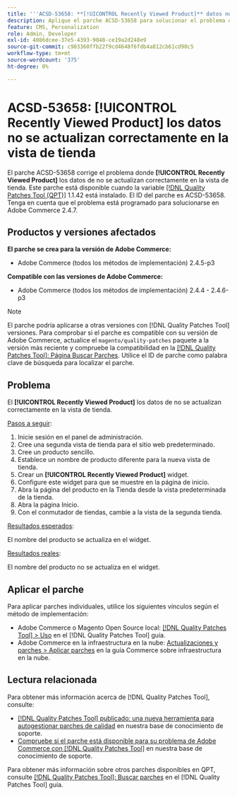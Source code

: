 ```yaml
---
title: '''ACSD-53658: **[!UICONTROL Recently Viewed Product]** datos no se han actualizado correctamente en la vista de tienda"'
description: Aplique el parche ACSD-53658 para solucionar el problema de Adobe Commerce donde **[!UICONTROL Recently Viewed Product]** datos no se actualizan correctamente en la vista de la tienda.
feature: CMS, Personalization
role: Admin, Developer
exl-id: 4086dcee-37e5-4393-9048-ce19a2d248e9
source-git-commit: c903360ffb22f9cd4648f6fdb4a812cb61cd90c5
workflow-type: tm+mt
source-wordcount: '375'
ht-degree: 0%

---
```


# ACSD-53658: **[!UICONTROL Recently Viewed Product]** los datos no se actualizan correctamente en la vista de tienda

El parche ACSD-53658 corrige el problema donde **[!UICONTROL Recently Viewed Product]** los datos de no se actualizan correctamente en la vista de tienda. Este parche está disponible cuando la variable [[!DNL Quality Patches Tool (QPT)]](/help/announcements/adobe-commerce-announcements/magento-quality-patches-released-new-tool-to-self-serve-quality-patches.md) 1.1.42 está instalado. El ID del parche es ACSD-53658. Tenga en cuenta que el problema está programado para solucionarse en Adobe Commerce 2.4.7.

## Productos y versiones afectados

**El parche se crea para la versión de Adobe Commerce:**

* Adobe Commerce (todos los métodos de implementación) 2.4.5-p3

**Compatible con las versiones de Adobe Commerce:**

* Adobe Commerce (todos los métodos de implementación) 2.4.4 - 2.4.6-p3

>[!NOTE]
>
>El parche podría aplicarse a otras versiones con [!DNL Quality Patches Tool] versiones. Para comprobar si el parche es compatible con su versión de Adobe Commerce, actualice el `magento/quality-patches` paquete a la versión más reciente y compruebe la compatibilidad en la [[!DNL Quality Patches Tool]: Página Buscar Parches](https://experienceleague.adobe.com/tools/commerce-quality-patches/index.html). Utilice el ID de parche como palabra clave de búsqueda para localizar el parche.

## Problema

El **[!UICONTROL Recently Viewed Product]** los datos de no se actualizan correctamente en la vista de tienda.

<u>Pasos a seguir</u>:

1. Inicie sesión en el panel de administración.
1. Cree una segunda vista de tienda para el sitio web predeterminado.
1. Cree un producto sencillo.
1. Establece un nombre de producto diferente para la nueva vista de tienda.
1. Crear un **[!UICONTROL Recently Viewed Product]** widget.
1. Configure este widget para que se muestre en la página de inicio.
1. Abra la página del producto en la Tienda desde la vista predeterminada de la tienda.
1. Abra la página Inicio.
1. Con el conmutador de tiendas, cambie a la vista de la segunda tienda.

<u>Resultados esperados</u>:

El nombre del producto se actualiza en el widget.

<u>Resultados reales</u>:

El nombre del producto no se actualiza en el widget.

## Aplicar el parche

Para aplicar parches individuales, utilice los siguientes vínculos según el método de implementación:

* Adobe Commerce o Magento Open Source local: [[!DNL Quality Patches Tool] > Uso](https://experienceleague.adobe.com/docs/commerce-operations/tools/quality-patches-tool/usage.html) en el [!DNL Quality Patches Tool] guía.
* Adobe Commerce en la infraestructura en la nube: [Actualizaciones y parches > Aplicar parches](https://experienceleague.adobe.com/docs/commerce-cloud-service/user-guide/develop/upgrade/apply-patches.html) en la guía Commerce sobre infraestructura en la nube.

## Lectura relacionada

Para obtener más información acerca de [!DNL Quality Patches Tool], consulte:

* [[!DNL Quality Patches Tool] publicado: una nueva herramienta para autogestionar parches de calidad](/help/announcements/adobe-commerce-announcements/magento-quality-patches-released-new-tool-to-self-serve-quality-patches.md) en nuestra base de conocimiento de soporte.
* [Compruebe si el parche está disponible para su problema de Adobe Commerce con [!DNL Quality Patches Tool]](/help/support-tools/patches-available-in-qpt-tool/check-patch-for-magento-issue-with-magento-quality-patches.md) en nuestra base de conocimiento de soporte.

Para obtener más información sobre otros parches disponibles en QPT, consulte [[!DNL Quality Patches Tool]: Buscar parches](https://experienceleague.adobe.com/tools/commerce-quality-patches/index.html) en el [!DNL Quality Patches Tool] guía.
